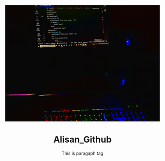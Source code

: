 <div align = "center">
<img src = "./20240703_203037.jpg" alt= "image" />
  <h1>Alisan_Github</h1>
<p>This is paragaph tag</p>

</div>
